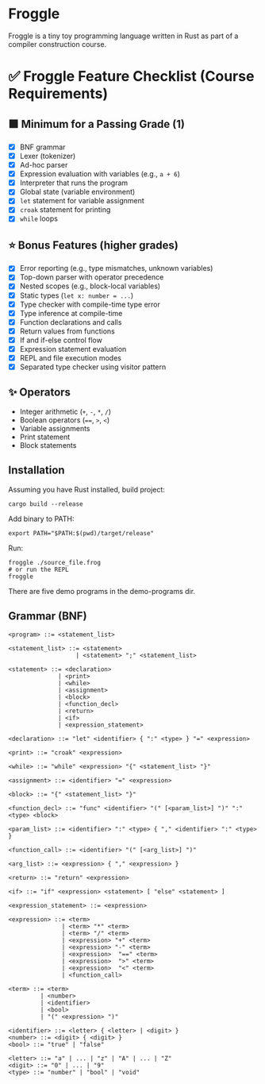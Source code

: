 # Froggle

Froggle is a tiny toy programming language written in Rust as part of a compiler construction course.


# ✅ Froggle Feature Checklist (Course Requirements)

## 🟩 Minimum for a Passing Grade (1)

- [x] BNF grammar
- [x] Lexer (tokenizer)
- [x] Ad-hoc parser
- [x] Expression evaluation with variables (e.g., `a + 6`)
- [x] Interpreter that runs the program
- [x] Global state (variable environment)
- [x] `let` statement for variable assignment
- [x] `croak` statement for printing
- [x] `while` loops

## ⭐️ Bonus Features (higher grades)

- [x] Error reporting (e.g., type mismatches, unknown variables)
- [x] Top-down parser with operator precedence
- [x] Nested scopes (e.g., block-local variables)
- [x] Static types (`let x: number = ...`)
- [x] Type checker with compile-time type error
- [x] Type inference at compile-time
- [x] Function declarations and calls
- [x] Return values from functions
- [x] If and if-else control flow
- [x] Expression statement evaluation
- [x] REPL and file execution modes
- [x] Separated type checker using visitor pattern

## ✨ Operators

- Integer arithmetic (`+`, `-`, `*`, `/`)
- Boolean operators (`==`, `>`, `<`)
- Variable assignments
- Print statement
- Block statements

## Installation
Assuming you have Rust installed, build project:
```shell
cargo build --release
```

Add binary to PATH:
```shell
export PATH="$PATH:$(pwd)/target/release"
```
Run:
```shell
froggle ./source_file.frog
# or run the REPL
froggle
```
There are five demo programs in the demo-programs dir.

## Grammar (BNF)

```bnf
<program> ::= <statement_list>

<statement_list> ::= <statement>
                   | <statement> ";" <statement_list>

<statement> ::= <declaration>
              | <print>
              | <while>
              | <assignment>
              | <block>
              | <function_decl>
              | <return>
              | <if>
              | <expression_statement>

<declaration> ::= "let" <identifier> { ":" <type> } "=" <expression>

<print> ::= "croak" <expression>

<while> ::= "while" <expression> "{" <statement_list> "}"

<assignment> ::= <identifier> "=" <expression>

<block> ::= "{" <statement_list> "}"

<function_decl> ::= "func" <identifier> "(" [<param_list>] ")" ":" <type> <block>

<param_list> ::= <identifier> ":" <type> { "," <identifier> ":" <type> }

<function_call> ::= <identifier> "(" [<arg_list>] ")"

<arg_list> ::= <expression> { "," <expression> }

<return> ::= "return" <expression>

<if> ::= "if" <expression> <statement> [ "else" <statement> ]

<expression_statement> ::= <expression>

<expression> ::= <term>
               | <term> "*" <term>
               | <term> "/" <term>
               | <expression> "+" <term>
               | <expression> "-" <term>
               | <expression>  "==" <term>
               | <expression>  ">" <term>
               | <expression>  "<" <term>
               | <function_call>

<term> ::= <term>
         | <number>
         | <identifier>
         | <bool>
         | "(" <expression> ")"

<identifier> ::= <letter> { <letter> | <digit> }
<number> ::= <digit> { <digit> }
<bool> ::= "true" | "false"

<letter> ::= "a" | ... | "z" | "A" | ... | "Z"
<digit> ::= "0" | ... | "9"
<type> ::= "number" | "bool" | "void"
```
